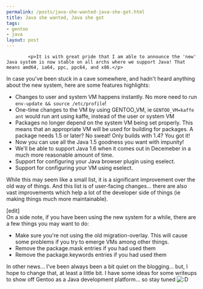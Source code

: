```yaml
--- 
permalink: /posts/java-she-wanted-java-she-got.html
title: Java she wanted, Java she got
tags: 
- gentoo
- java
layout: post
---
```


			<p>It is with great pride that I am able to announce the 'new' Java system is now stable on all archs where we support Java! That means amd64, ia64, ppc, ppc64, and x86.</p>

<p>In case you've been stuck in a cave somewhere, and hadn't heard anything about the new system, here are some features highlights:</p>

<ul>
  <li>Changes to user and system VM happens instantly. No more need to run <code>env-update &amp;&amp; source /etc/profile</code>!</li>
  <li>One-time changes to the VM by using GENTOO_VM, ie <code>GENTOO_VM=kaffe ant</code> would run ant using kaffe, instead of the user or system VM</li>
  <li>Packages no longer depend on the system VM being set properly. This means that an  appropriate VM will be used for building for packages. A package needs 1.5 or later? No sweat! Only builds with 1.4? You got it!</li>
  <li>Now you can use all the Java 1.5 goodness you want with impunity!</li>
  <li>We'll be able to support Java 1.6 when it comes out in Decemeber in a much more reasonable amount of time.</li>
  <li>Support for configuring your Java browser plugin using eselect.</li>
  <li>Support for configuring your VM using eselect.</li></ul>

<p>While this may seem like a small list, it is a significant improvement over the old way of things. And this list is of user-facing changes... there are also vast improvements which help a lot of the developer side of things (ie making things much more maintainable).</p>

<p>[edit]<br>
On a side note, if you have been using the new system for a while, there are a few things you may want to do:
</p><ul>
  <li>Make sure you're not using the old migration-overlay. This will cause some problems if you try to emerge VMs among other things.</li>
  <li>Remove the package.mask entries if you had used them</li>
  <li>Remove the package.keywords entries if you had used them</li></ul>

<p>In other news... I've been always been a bit quiet on the blogging... but, I hope to change that, at least a little bit. I have some ideas for some writeups to show off Gentoo as a Java development platform... so stay tuned <img src="http://planet.gentoo.org/developers/rsc/smilies/icon_biggrin.gif" alt=":D" class="middle"></p>					